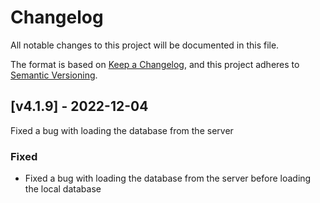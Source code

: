 # Changelog
All notable changes to this project will be documented in this file.

The format is based on [Keep a Changelog](https://keepachangelog.com/en/1.0.0/),
and this project adheres to [Semantic Versioning](https://semver.org/spec/v2.0.0.html).

## [v4.1.9] - 2022-12-04

Fixed a bug with loading the database from the server

### Fixed
 - Fixed a bug with loading the database from the server before loading the local database
